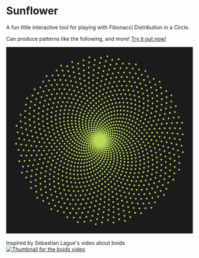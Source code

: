 # Sunflower

A fun little interactive tool for playing with Fibonacci Distribution in a
Circle.

Can produce patterns like the following, and more! [Try it out now!](https://åsberg.net/sunflower/)

![A sunflower pattern produced by the tool](./static/card.png)

Inspired by Sebastian Lague's video about boids  
[![Thumbnail for the boids video](https://img.youtube.com/vi/bqtqltqcQhw/0.jpg)](https://www.youtube.com/watch?v=bqtqltqcQhw)